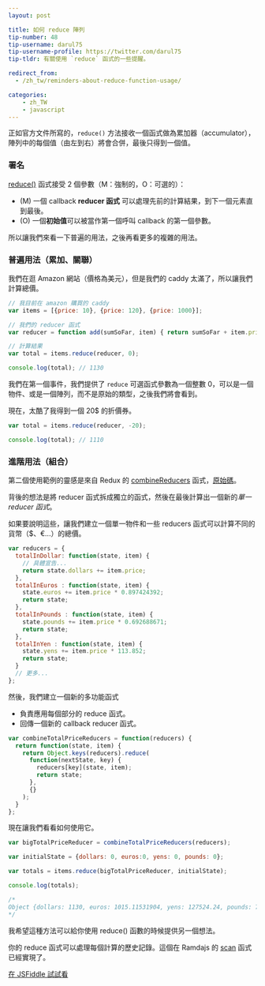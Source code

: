 ```yaml
---
layout: post

title: 如何 reduce 陣列
tip-number: 48
tip-username: darul75
tip-username-profile: https://twitter.com/darul75
tip-tldr: 有關使用 `reduce` 函式的一些提醒。

redirect_from:
  - /zh_tw/reminders-about-reduce-function-usage/

categories:
    - zh_TW
    - javascript
---
```


正如官方文件所寫的，`reduce()` 方法接收一個函式做為累加器（accumulator），陣列中的每個值（由左到右）將會合併，最後只得到一個值。

### 署名

[reduce()](https://developer.mozilla.org/en-US/docs/Web/JavaScript/Reference/Global_Objects/Array/Reduce) 函式接受 2 個參數（M：強制的，O：可選的）：

- (M) 一個 callback **reducer 函式** 可以處理先前的計算結果，到下一個元素直到最後。
- (O) 一個**初始值**可以被當作第一個呼叫 callback 的第一個參數。

所以讓我們來看一下普遍的用法，之後再看更多的複雜的用法。

### 普遍用法（累加、關聯）

我們在逛 Amazon 網站（價格為美元），但是我們的 caddy 太滿了，所以讓我們計算總價。

```javascript
// 我目前在 amazon 購買的 caddy
var items = [{price: 10}, {price: 120}, {price: 1000}];

// 我們的 reducer 函式
var reducer = function add(sumSoFar, item) { return sumSoFar + item.price; };

// 計算結果
var total = items.reduce(reducer, 0);

console.log(total); // 1130
```

我們在第一個事件，我們提供了 `reduce` 可選函式參數為一個整數 0，可以是一個物件、或是一個陣列，而不是原始的類型，之後我們將會看到。

現在，太酷了我得到一個 20$ 的折價券。

```javascript
var total = items.reduce(reducer, -20);

console.log(total); // 1110
```

### 進階用法（組合）

第二個使用範例的靈感是來自 Redux 的 [combineReducers](http://redux.js.org/docs/api/combineReducers.html) 函式，[原始碼](https://github.com/reactjs/redux/blob/master/src/combineReducers.js#L93)。

背後的想法是將 reducer 函式拆成獨立的函式，然後在最後計算出一個新的*單一 reducer 函式*。

如果要說明這些，讓我們建立一個單一物件和一些 reducers 函式可以計算不同的貨幣（$、€...）的總價。

```javascript
var reducers = {
  totalInDollar: function(state, item) {
    // 具體宣告...
    return state.dollars += item.price;
  },
  totalInEuros : function(state, item) {
    state.euros += item.price * 0.897424392;
    return state;
  },
  totalInPounds : function(state, item) {
    state.pounds += item.price * 0.692688671;
    return state;
  },
  totalInYen : function(state, item) {
    state.yens += item.price * 113.852;
    return state;
  }
  // 更多...
};
```

然後，我們建立一個新的多功能函式

- 負責應用每個部分的 reduce 函式。
- 回傳一個新的 callback reducer 函式。

```javascript
var combineTotalPriceReducers = function(reducers) {
  return function(state, item) {
    return Object.keys(reducers).reduce(
      function(nextState, key) {
        reducers[key](state, item);
        return state;
      },
      {}
    );
  }
};
```

現在讓我們看看如何使用它。

```javascript
var bigTotalPriceReducer = combineTotalPriceReducers(reducers);

var initialState = {dollars: 0, euros:0, yens: 0, pounds: 0};

var totals = items.reduce(bigTotalPriceReducer, initialState);

console.log(totals);

/*
Object {dollars: 1130, euros: 1015.11531904, yens: 127524.24, pounds: 785.81131152}
*/
```


我希望這種方法可以給你使用 reduce() 函數的時候提供另一個想法。

你的 reduce 函式可以處理每個計算的歷史記錄。這個在 Ramdajs 的 [scan](http://ramdajs.com/docs/#scan) 函式已經實現了。

[在 JSFiddle 試試看](https://jsfiddle.net/darul75/81tgt0cd/)
